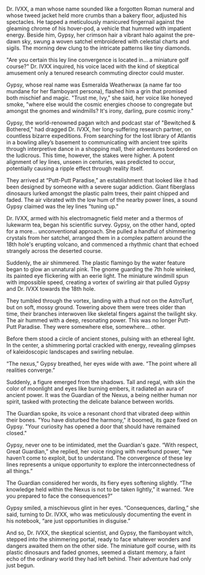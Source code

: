 Dr. IVXX, a man whose name sounded like a forgotten Roman numeral and whose tweed jacket held more crumbs than a bakery floor, adjusted his spectacles. He tapped a meticulously manicured fingernail against the gleaming chrome of his hover-pod, a vehicle that hummed with impatient energy.  Beside him, Gypsy, her crimson hair a vibrant halo against the pre-dawn sky, swung a woven satchel embroidered with celestial charts and sigils. The morning dew clung to the intricate patterns like tiny diamonds.

"Are you certain this ley line convergence is located in… a miniature golf course?" Dr. IVXX inquired, his voice laced with the kind of skeptical amusement only a tenured research commuting director could muster.

Gypsy, whose real name was Esmeralda Weatherwax (a name far too mundane for her flamboyant persona), flashed him a grin that promised both mischief and magic. "Trust me, Ivy," she said, her voice like honeyed smoke, "where else would the cosmic energies choose to congregate but amongst the gnomes and windmills? It's irony, darling, pure cosmic irony."

Gypsy, the world-renowned pagan witch and podcast star of "Bewitched & Bothered," had dragged Dr. IVXX, her long-suffering research partner, on countless bizarre expeditions. From searching for the lost library of Atlantis in a bowling alley’s basement to communicating with ancient tree spirits through interpretive dance in a shopping mall, their adventures bordered on the ludicrous.  This time, however, the stakes were higher. A potent alignment of ley lines, unseen in centuries, was predicted to occur, potentially causing a ripple effect through reality itself.

They arrived at “Putt-Putt Paradise,” an establishment that looked like it had been designed by someone with a severe sugar addiction.  Giant fiberglass dinosaurs lurked amongst the plastic palm trees, their paint chipped and faded. The air vibrated with the low hum of the nearby power lines, a sound Gypsy claimed was the ley lines "tuning up."

Dr. IVXX, armed with his electromagnetic field meter and a thermos of lukewarm tea, began his scientific survey. Gypsy, on the other hand, opted for a more… unconventional approach. She pulled a handful of shimmering crystals from her satchel, arranged them in a complex pattern around the 18th hole's erupting volcano, and commenced a rhythmic chant that echoed strangely across the deserted course.

Suddenly, the air shimmered. The plastic flamingo by the water feature began to glow an unnatural pink. The gnome guarding the 7th hole winked, its painted eye flickering with an eerie light. The miniature windmill spun with impossible speed, creating a vortex of swirling air that pulled Gypsy and Dr. IVXX towards the 18th hole.

They tumbled through the vortex, landing with a thud not on the AstroTurf, but on soft, mossy ground.  Towering above them were trees older than time, their branches interwoven like skeletal fingers against the twilight sky. The air hummed with a deep, resonating power. This was no longer Putt-Putt Paradise. They were somewhere else, somewhere… other.

Before them stood a circle of ancient stones, pulsing with an ethereal light. In the center, a shimmering portal crackled with energy, revealing glimpses of kaleidoscopic landscapes and swirling nebulae.

“The nexus,” Gypsy breathed, her eyes wide with awe. “The point where all realities converge.”

Suddenly, a figure emerged from the shadows. Tall and regal, with skin the color of moonlight and eyes like burning embers, it radiated an aura of ancient power. It was the Guardian of the Nexus, a being neither human nor spirit, tasked with protecting the delicate balance between worlds.

The Guardian spoke, its voice a resonant chord that vibrated deep within their bones.  "You have disturbed the harmony," it boomed, its gaze fixed on Gypsy. "Your curiosity has opened a door that should have remained closed."

Gypsy, never one to be intimidated, met the Guardian's gaze.  “With respect, Great Guardian,” she replied, her voice ringing with newfound power, “we haven’t come to exploit, but to understand. The convergence of these ley lines represents a unique opportunity to explore the interconnectedness of all things.”

The Guardian considered her words, its fiery eyes softening slightly. “The knowledge held within the Nexus is not to be taken lightly,” it warned. “Are you prepared to face the consequences?”

Gypsy smiled, a mischievous glint in her eyes.  “Consequences, darling,” she said, turning to Dr. IVXX, who was meticulously documenting the event in his notebook, “are just opportunities in disguise.”

And so, Dr. IVXX, the skeptical scientist, and Gypsy, the flamboyant witch, stepped into the shimmering portal, ready to face whatever wonders and dangers awaited them on the other side. The miniature golf course, with its plastic dinosaurs and faded gnomes, seemed a distant memory, a faint echo of the ordinary world they had left behind.  Their adventure had only just begun.
